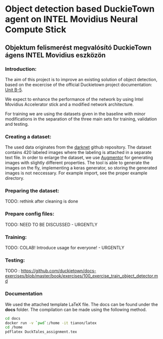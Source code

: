 # Object detection based DuckieTown agent on INTEL Movidius Neural Compute Stick
## Objektum felismerést megvalósító DuckieTown ágens INTEL Movidius eszközön

### Introduction:
The aim of this project is to improve an existing solution of object detection, based on the excercise of the official Duckietown project documentation: [Unit B-5](https://docs.duckietown.org/DT19/exercises/out/exercise_object_detector.html).

We expect to enhance the performance of the network by using Intel Movidius Accelerator stick and a modified network architecture.

For training we are using the datasets given in the baseline with minor modifications in the separation of the three main sets for training, validation and testing.

### Creating a dataset:

The used data originates from the [darknet](https://github.com/marquezo/darknet) github repository. The dataset contains 420 labeled images where the labeling is attached in a separate text file. In order to enlarge the dataset, we use [Augmentor](https://github.com/mdbloice/Augmentor) for generating images with slightly different properties. The tool is able to generate the images on the fly, implementing a keras generator, so storing the generated images is not neccessary. For example import, see the proper example directory.

### Preparing the dataset:

TODO: rethink after cleaning is done

### Prepare config files:

TODO: NEED TO BE DISCUSSED - URGENTLY

### Training:

TODO: COLAB! Introduce usage for everyone! - URGENTLY

### Testing:

TODO : https://github.com/duckietown/docs-exercises/blob/master/book/exercises/100_exercise_train_object_detector.md

### Documentation

We used the attached template LaTeX file. The docs can be found under the __docs__ folder. The compilation can be made using the following method.

```bash
cd docs
docker run -v `pwd`:/home -it tianon/latex
cd /home
pdflatex DuckTales_assignment.tex
```
